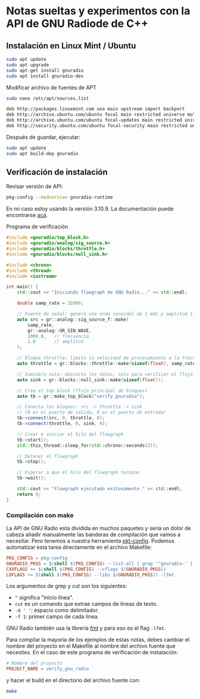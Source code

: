 # Notas sueltas y experimentos con la API de GNU Radiode de C++

## Instalación en Linux Mint / Ubuntu

```Bash
sudo apt update
sudo apt upgrade
sudo apt-get install gnuradio
sudo apt install gnuradio-dev
```
Modificar archivo de fuentes de APT
```Bash
sudo nano /etc/apt/sources.list
```
```Bash
deb http://packages.linuxmint.com una main upstream import backport 
deb http://archive.ubuntu.com/ubuntu focal main restricted universe multiverse
deb http://archive.ubuntu.com/ubuntu focal-updates main restricted universe multiverse
deb http://security.ubuntu.com/ubuntu focal-security main restricted universe multiverse
```

Después de guardar, ejecutar:
```Bash
sudo apt update
sudo apt build-dep gnuradio
```

## Verificación de instalación

Revisar versión de API:
```bash
pkg-config --modversion gnuradio-runtime
```

En mi caso estoy usando la versión 3.10.9. La documentación puede encontrarse [acá](https://www.gnuradio.org/doc/doxygen/index.html).

Programa de verificación
```C++
#include <gnuradio/top_block.h>
#include <gnuradio/analog/sig_source.h>
#include <gnuradio/blocks/throttle.h>
#include <gnuradio/blocks/null_sink.h>

#include <chrono>
#include <thread>
#include <iostream>

int main() {
    std::cout << "Iniciando flowgraph de GNU Radio..." << std::endl;

    double samp_rate = 32000;

    // Fuente de señal: genera una onda senoidal de 1 kHz y amplitud 1.0
    auto src = gr::analog::sig_source_f::make(
        samp_rate,
        gr::analog::GR_SIN_WAVE,
        1000.0,   // frecuencia
        1.0       // amplitud
    );

    // Bloque throttle: limita la velocidad de procesamiento a la frecuencia de muestreo
    auto throttle = gr::blocks::throttle::make(sizeof(float), samp_rate);

    // Sumidero nulo: descarta los datos, solo para verificar el flujo
    auto sink = gr::blocks::null_sink::make(sizeof(float));

    // Crea el top block (flujo principal de bloques)
    auto tb = gr::make_top_block("verify_gnuradio");

    // Conecta los bloques: src -> throttle -> sink
    // (0 es el puerto de salida, 0 es el puerto de entrada)
    tb->connect(src, 0, throttle, 0);
    tb->connect(throttle, 0, sink, 0);

    // Crear e iniciar el hilo del flowgraph
    tb->start();
    std::this_thread::sleep_for(std::chrono::seconds(2));

    // Detener el flowgraph
    tb->stop();

    // Esperar a que el hilo del flowgraph termine
    tb->wait();

    std::cout << "Flowgraph ejecutado exitosamente." << std::endl;
    return 0;
}
```

### Compilación con make

La API de GNU Radio esta dividida en muchos paquetes y sería un dolor de cabeza añadir manualmente las banderas de compilación que vamos a necesitar. Pero tenemos a nuestra herramienta [pkt-config](https://linux.die.net/man/1/pkg-config). Podemos automatizar esta tarea directamente en el archivo Makefile:
```Makefile
PKG_CONFIG = pkg-config
GNURADIO_PKGS = $(shell $(PKG_CONFIG) --list-all | grep '^gnuradio-' | cut -d ' ' -f 1)
CXXFLAGS += $(shell $(PKG_CONFIG) --cflags $(GNURADIO_PKGS))
LDFLAGS += $(shell $(PKG_CONFIG) --libs $(GNURADIO_PKGS)) -lfmt
```
Los argumentos de grep y cut son los siguientes:
* `^` significa "inicio línea".
* `cut` es un comando que extrae campos de lineas de texto.
* `-d ' '`: espacio como delimitador.
* `-f 1`: primer campo de cada línea.

GNU Radio también usa la librería [fmt](https://fmt.dev/11.1/) y para eso es el flag `-lfmt`.

Para compilar la mayoria de los ejemplos de estas notas, debes cambiar el nombre del proyecto en el Makefile al nombre del archivo fuente que necesites. En el caso de este programa de verificación de instalación:

```Makefile
# Nombre del proyecto
PROJECT_NAME = verify_gnu_radio
```

y hacer el build en el directorio del archivo fuente con:

```Bash
make
```